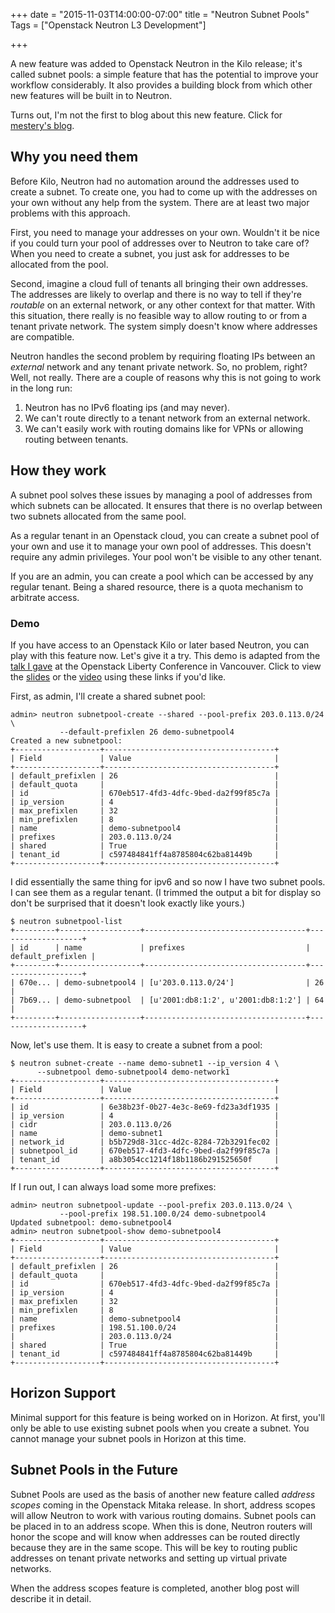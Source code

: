 +++
date = "2015-11-03T14:00:00-07:00"
title = "Neutron Subnet Pools"
Tags = ["Openstack Neutron L3 Development"]

+++

A new feature was added to Openstack Neutron in the Kilo release; it's
called subnet pools:  a simple feature that has the potential to improve
your workflow considerably.  It also provides a building block from
which other new features will be built in to Neutron.

Turns out, I'm not the first to blog about this new feature.  Click for
[mestery's blog].

[mestery's blog]: http://blog.siliconloons.com/posts/2015-04-28-subnetpools/

## Why you need them

Before Kilo, Neutron had no automation around the addresses used to
create a subnet.  To create one, you had to come up with the addresses
on your own without any help from the system.  There are at least two
major problems with this approach.

First, you need to manage your addresses on your own.  Wouldn't it be
nice if you could turn your pool of addresses over to Neutron to take
care of?  When you need to create a subnet, you just ask for addresses
to be allocated from the pool.

Second, imagine a cloud full of tenants all bringing their own
addresses.  The addresses are likely to overlap and there is no way to
tell if they're *routable* on an external network, or any other context
for that matter.  With this situation, there really is no feasible way
to allow routing to or from a tenant private network.  The system simply
doesn't know where addresses are compatible.

Neutron handles the second problem by requiring floating IPs between an
*external* network and any tenant private network.  So, no problem,
right?  Well, not really.  There are a couple of reasons why this is not
going to work in the long run:

1. Neutron has no IPv6 floating ips (and may never).
1. We can't route directly to a tenant network from an external network.
1. We can't easily work with routing domains like for VPNs or allowing
   routing between tenants.

## How they work

A subnet pool solves these issues by managing a pool of addresses from
which subnets can be allocated.  It ensures that there is no overlap
between two subnets allocated from the same pool.

As a regular tenant in an Openstack cloud, you can create a subnet pool
of your own and use it to manage your own pool of addresses.  This
doesn't require any admin privileges.  Your pool won't be visible to any
other tenant.

If you are an admin, you can create a pool which can be accessed by any
regular tenant.  Being a shared resource, there is a quota mechanism to
arbitrate access.

### Demo

If you have access to an Openstack Kilo or later based Neutron, you can
play with this feature now.  Let's give it a try.  This demo is adapted
from the [talk I gave] at the Openstack Liberty Conference in Vancouver.
Click to view the [slides] or the [video] using these links if you'd
like.

[talk I gave]: http://sched.co/2qco
[slides]: http://www.slideshare.net/carlbaldwin/subnet-pools-and-pluggable-ipam
[video]: https://www.openstack.org/summit/vancouver-2015/summit-videos/presentation/subnet-pools-and-pluggable-external-ip-management-in-openstack-kilo

First, as admin, I'll create a shared subnet pool:
```shell
admin> neutron subnetpool-create --shared --pool-prefix 203.0.113.0/24 \
           --default-prefixlen 26 demo-subnetpool4
Created a new subnetpool:
+-------------------+--------------------------------------+
| Field             | Value                                |
+-------------------+--------------------------------------+
| default_prefixlen | 26                                   |
| default_quota     |                                      |
| id                | 670eb517-4fd3-4dfc-9bed-da2f99f85c7a |
| ip_version        | 4                                    |
| max_prefixlen     | 32                                   |
| min_prefixlen     | 8                                    |
| name              | demo-subnetpool4                     |
| prefixes          | 203.0.113.0/24                       |
| shared            | True                                 |
| tenant_id         | c597484841ff4a8785804c62ba81449b     |
+-------------------+--------------------------------------+
```

I did essentially the same thing for ipv6 and so now I have two subnet
pools.  I can see them as a regular tenant.  (I trimmed the output a bit
for display so don't be surprised that it doesn't look exactly like
yours.)
```shell
$ neutron subnetpool-list
+---------+------------------+------------------------------------+-------------------+
| id      | name             | prefixes                           | default_prefixlen |
+---------+------------------+------------------------------------+-------------------+
| 670e... | demo-subnetpool4 | [u'203.0.113.0/24']                | 26                |
| 7b69... | demo-subnetpool  | [u'2001:db8:1:2', u'2001:db8:1:2'] | 64                |
+---------+------------------+------------------------------------+-------------------+
```

Now, let's use them.  It is easy to create a subnet from a pool:
```shell
$ neutron subnet-create --name demo-subnet1 --ip_version 4 \
      --subnetpool demo-subnetpool4 demo-network1
+-------------------+--------------------------------------+
| Field             | Value                                |
+-------------------+--------------------------------------+
| id                | 6e38b23f-0b27-4e3c-8e69-fd23a3df1935 |
| ip_version        | 4                                    |
| cidr              | 203.0.113.0/26                       |
| name              | demo-subnet1                         |
| network_id        | b5b729d8-31cc-4d2c-8284-72b3291fec02 |
| subnetpool_id     | 670eb517-4fd3-4dfc-9bed-da2f99f85c7a |
| tenant_id         | a8b3054cc1214f18b1186b291525650f     |
+-------------------+--------------------------------------+
```

If I run out, I can always load some more prefixes:
```shell
admin> neutron subnetpool-update --pool-prefix 203.0.113.0/24 \
           --pool-prefix 198.51.100.0/24 demo-subnetpool4
Updated subnetpool: demo-subnetpool4
admin> neutron subnetpool-show demo-subnetpool4
+-------------------+--------------------------------------+
| Field             | Value                                |
+-------------------+--------------------------------------+
| default_prefixlen | 26                                   |
| default_quota     |                                      |
| id                | 670eb517-4fd3-4dfc-9bed-da2f99f85c7a |
| ip_version        | 4                                    |
| max_prefixlen     | 32                                   |
| min_prefixlen     | 8                                    |
| name              | demo-subnetpool4                     |
| prefixes          | 198.51.100.0/24                      |
|                   | 203.0.113.0/24                       |
| shared            | True                                 |
| tenant_id         | c597484841ff4a8785804c62ba81449b     |
+-------------------+--------------------------------------+
```

## Horizon Support

Minimal support for this feature is being worked on in Horizon.  At
first, you'll only be able to use existing subnet pools when you create
a subnet.  You cannot manage your subnet pools in Horizon at this time.

## Subnet Pools in the Future

Subnet Pools are used as the basis of another new feature called
*address scopes* coming in the Openstack Mitaka release.  In short,
address scopes will allow Neutron to work with various routing domains.
Subnet pools can be placed in to an address scope.  When this is done,
Neutron routers will honor the scope and will know when addresses can be
routed directly because they are in the same scope.  This will be key to
routing public addresses on tenant private networks and setting up
virtual private networks.

When the address scopes feature is completed, another blog post will
describe it in detail.

<!-- vim:set tw=72 ft=markdown: -->
